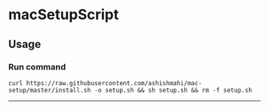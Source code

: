 # macSetupScript

## Usage
### Run command
```
curl https://raw.githubusercontent.com/ashishmahi/mac-setup/master/install.sh -o setup.sh && sh setup.sh && rm -f setup.sh
```

---

